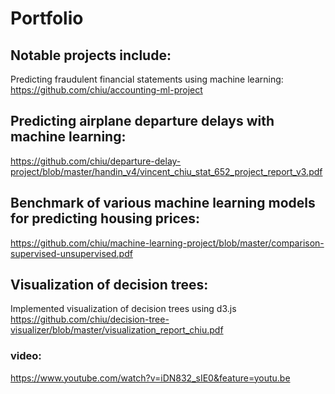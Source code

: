 # Portfolio 

## Notable projects include:
Predicting fraudulent financial statements using machine learning:  
https://github.com/chiu/accounting-ml-project

## Predicting airplane departure delays with machine learning:  
https://github.com/chiu/departure-delay-project/blob/master/handin_v4/vincent_chiu_stat_652_project_report_v3.pdf

## Benchmark of various machine learning models for predicting housing prices:  
https://github.com/chiu/machine-learning-project/blob/master/comparison-supervised-unsupervised.pdf

## Visualization of decision trees:  
Implemented visualization of decision trees using d3.js
https://github.com/chiu/decision-tree-visualizer/blob/master/visualization_report_chiu.pdf

### video:  
https://www.youtube.com/watch?v=iDN832_sIE0&feature=youtu.be


